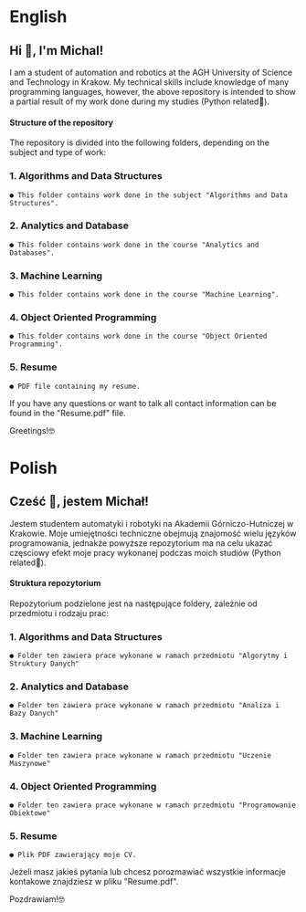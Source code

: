 # English
## Hi 👋, I'm Michal!

I am a student of automation and robotics at the AGH University of Science and Technology in Krakow. My technical skills include knowledge of many programming languages, however, the above repository is intended to show a partial result of my work done during my studies (Python related🐍).

#### Structure of the repository
The repository is divided into the following folders, depending on the subject and type of work:
### 1. Algorithms and Data Structures
    ● This folder contains work done in the subject "Algorithms and Data Structures". 
### 2. Analytics and Database
    ● This folder contains work done in the course "Analytics and Databases".
### 3. Machine Learning
    ● This folder contains work done in the course "Machine Learning".
### 4. Object Oriented Programming
    ● This folder contains work done in the course "Object Oriented Programming".
### 5. Resume
    ● PDF file containing my resume.

If you have any questions or want to talk all contact information can be found in the "Resume.pdf" file.

Greetings!🤓

# Polish
## Cześć 👋, jestem Michał!

Jestem studentem automatyki i robotyki na Akademii Górniczo-Hutniczej w Krakowie. Moje umiejętności techniczne obejmują znajomość wielu języków programowania, jednakże powyższe repozytorium ma na celu ukazać częsciowy efekt moje pracy wykonanej podczas moich studiów (Python related🐍).

#### Struktura repozytorium
Repozytorium podzielone jest na następujące foldery, zależnie od przedmiotu i rodzaju prac:
### 1. Algorithms and Data Structures
    ● Folder ten zawiera prace wykonane w ramach przedmiotu "Algorytmy i Struktury Danych" 
### 2. Analytics and Database
    ● Folder ten zawiera prace wykonane w ramach przedmiotu "Analiza i Bazy Danych"
### 3. Machine Learning
    ● Folder ten zawiera prace wykonane w ramach przedmiotu "Uczenie Maszynowe"
### 4. Object Oriented Programming
    ● Folder ten zawiera prace wykonane w ramach przedmiotu "Programowanie Obiektowe"
### 5. Resume
    ● Plik PDF zawierający moje CV.

Jeżeli masz jakieś pytania lub chcesz porozmawiać wszystkie informacje kontakowe znajdziesz w pliku "Resume.pdf".

Pozdrawiam!🤓